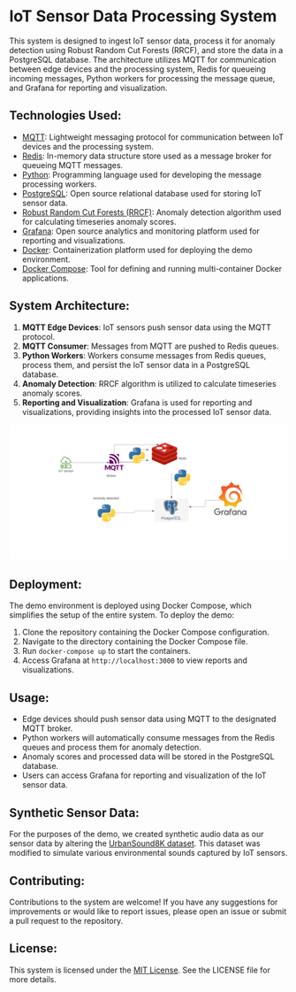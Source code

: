 # IoT Sensor Data Processing System

This system is designed to ingest IoT sensor data, process it for anomaly detection using Robust Random Cut Forests (RRCF), and store the data in a PostgreSQL database. The architecture utilizes MQTT for communication between edge devices and the processing system, Redis for queueing incoming messages, Python workers for processing the message queue, and Grafana for reporting and visualization.

## Technologies Used:
- [MQTT](https://mqtt.org/): Lightweight messaging protocol for communication between IoT devices and the processing system.
- [Redis](https://redis.io/): In-memory data structure store used as a message broker for queueing MQTT messages.
- [Python](https://www.python.org/): Programming language used for developing the message processing workers.
- [PostgreSQL](https://www.postgresql.org/): Open source relational database used for storing IoT sensor data.
- [Robust Random Cut Forests (RRCF)](https://github.com/kLabUM/rrcf): Anomaly detection algorithm used for calculating timeseries anomaly scores.
- [Grafana](https://grafana.com/): Open source analytics and monitoring platform used for reporting and visualizations.
- [Docker](https://www.docker.com/): Containerization platform used for deploying the demo environment.
- [Docker Compose](https://docs.docker.com/compose/): Tool for defining and running multi-container Docker applications.

## System Architecture:
1. **MQTT Edge Devices**: IoT sensors push sensor data using the MQTT protocol.
2. **MQTT Consumer**: Messages from MQTT are pushed to Redis queues.
3. **Python Workers**: Workers consume messages from Redis queues, process them, and persist the IoT sensor data in a PostgreSQL database.
4. **Anomaly Detection**: RRCF algorithm is utilized to calculate timeseries anomaly scores.
5. **Reporting and Visualization**: Grafana is used for reporting and visualizations, providing insights into the processed IoT sensor data.

![img.png](img.png)

## Deployment:
The demo environment is deployed using Docker Compose, which simplifies the setup of the entire system. To deploy the demo:
1. Clone the repository containing the Docker Compose configuration.
2. Navigate to the directory containing the Docker Compose file.
3. Run `docker-compose up` to start the containers.
4. Access Grafana at `http://localhost:3000` to view reports and visualizations.

## Usage:
- Edge devices should push sensor data using MQTT to the designated MQTT broker.
- Python workers will automatically consume messages from the Redis queues and process them for anomaly detection.
- Anomaly scores and processed data will be stored in the PostgreSQL database.
- Users can access Grafana for reporting and visualization of the IoT sensor data.

## Synthetic Sensor Data:
For the purposes of the demo, we created synthetic audio data as our sensor data by altering the [UrbanSound8K dataset](https://urbansounddataset.weebly.com/urbansound8k.html). This dataset was modified to simulate various environmental sounds captured by IoT sensors.

## Contributing:
Contributions to the system are welcome! If you have any suggestions for improvements or would like to report issues, please open an issue or submit a pull request to the repository.

## License:
This system is licensed under the [MIT License](https://opensource.org/licenses/MIT). See the LICENSE file for more details.
